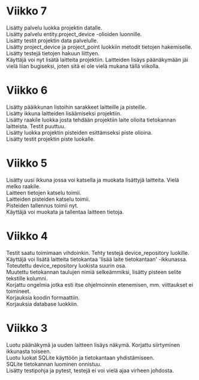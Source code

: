 # Viikko 7  
Lisätty palvelu luokka projektin datalle.  
Lisätty palvelu entity.project_device -olioiden luonnille.  
Lisätty testit projektin data palvelulle.  
Lisätty project_device ja project_point luokkiin metodit tietojen hakemiselle.  
Lisätty testejä tietojen hakuun liittyen.  
Käyttäjä voi nyt lisätä laitteita projektiin. Laitteiden lisäys päänäkymään jäi vielä liian bugiseksi, joten sitä ei ole vielä mukana tällä viikolla.  
  
# Viikko 6  
Lisätty pääikkunan listoihin sarakkeet laitteille ja pisteille.  
Lisätty ikkuna laitteiden lisäämiseksi projektiin.  
Lisätty raakile luokka josta tehdään projektiin laite olioita tietokannan laitteista. Testit puuttuu.  
Lisätty luokka projektin pisteiden esittämseksi piste olioina.  
Lisätty testit projektin piste luokalle.  
  
# Viikko 5  
Lisätty uusi ikkuna jossa voi katsella ja muokata lisättyjä laitteita. Vielä melko raakile.  
Laitteen tietojen katselu toimii.  
Laitteiden pisteiden katselu toimii.  
Pisteiden tallennus toimii nyt.  
Käyttäjä voi muokata ja tallentaa laitteen tietoja.  
  
# Viikko 4  
Testit saatu toimimaan vihdoinkin. Tehty testejä device_repository luokille.  
Käyttäjä voi lisätä laitteita tietokantaa 'lisää laite tietokantaan' -ikkunassa.  
Toteutettu device_repository luokista suurin osa.  
Muutettu tietokannan taulujen nimiä selkeämmiksi, lisätty pisteen selite tekstille kolumni.  
Korjattu ongelmia jotka esti itse ohjelmoinnin etenemisen, mm. viittaukset ei toimineet.  
Korjauksia koodin formaattiin.  
Korjauksia database luokkiin.  
  
# Viikko 3  
Luotu päänäkymä ja uuden laitteen lisäys näkymä. Korjattu siirtyminen ikkunasta toiseen.  
Luotu luokat SQLite käyttöön ja tietokantaan yhdistämiseen.  
SQLite tietokannan luominen onnistuu.  
Lisätty testipohja ja pytest, testejä ei voi vielä ajaa virheen johdosta.  
